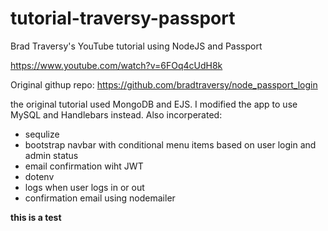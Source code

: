 # tutorial-traversy-passport
Brad Traversy's YouTube tutorial using NodeJS and Passport

https://www.youtube.com/watch?v=6FOq4cUdH8k

Original githup repo: 
https://github.com/bradtraversy/node_passport_login

the original tutorial used MongoDB and EJS. I modified the app to use MySQL and Handlebars instead. Also incorperated:
+ sequlize
+ bootstrap navbar with conditional menu items based on user login and admin status
+ email confirmation wiht JWT
+ dotenv
+ logs when user logs in or out
+ confirmation email using nodemailer


**this is a test**
